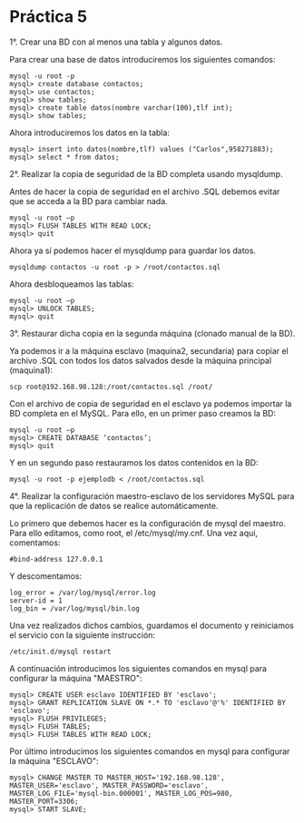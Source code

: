 **Práctica 5**
==============

1°. Crear una BD con al menos una tabla y algunos datos.

Para crear una base de datos introduciremos los siguientes comandos:
```shell
mysql -u root -p
mysql> create database contactos;
mysql> use contactos;
mysql> show tables;
mysql> create table datos(nombre varchar(100),tlf int);
mysql> show tables;
```
Ahora introduciremos los datos en la tabla:
```shell
mysql> insert into datos(nombre,tlf) values ("Carlos",958271883);
mysql> select * from datos;
```

2°. Realizar la copia de seguridad de la BD completa usando mysqldump.

Antes de hacer la copia de seguridad en el archivo .SQL debemos evitar que se acceda a la BD para cambiar nada.
```shell
mysql -u root –p
mysql> FLUSH TABLES WITH READ LOCK; 
mysql> quit
```
Ahora ya sí podemos hacer el mysqldump para guardar los datos.
```shell
mysqldump contactos -u root -p > /root/contactos.sql
```
Ahora desbloqueamos las tablas:
```shell
mysql -u root –p
mysql> UNLOCK TABLES; 
mysql> quit
```

3°. Restaurar dicha copia en la segunda máquina (clonado manual de la BD).

Ya podemos ir a la máquina esclavo (maquina2, secundaria) para copiar el archivo .SQL con todos los datos salvados desde la máquina principal (maquina1):
```shell
scp root@192.168.98.128:/root/contactos.sql /root/
```
Con el archivo de copia de seguridad en el esclavo ya podemos importar la BD completa en el MySQL. Para ello, en un primer paso creamos la BD:
```shell
mysql -u root –p
mysql> CREATE DATABASE ‘contactos’; 
mysql> quit
```
Y en un segundo paso restauramos los datos contenidos en la BD:
```shell
mysql -u root -p ejemplodb < /root/contactos.sql
```

4°. Realizar la configuración maestro-esclavo de los servidores MySQL para que la replicación de datos se realice automáticamente.

Lo primero que debemos hacer es la configuración de mysql del maestro. Para ello editamos, como root, el /etc/mysql/my.cnf. Una vez aqui, comentamos:
```shell
#bind-address 127.0.0.1
```
Y descomentamos:
```shell
log_error = /var/log/mysql/error.log
server-id = 1
log_bin = /var/log/mysql/bin.log
```
Una vez realizados dichos cambios, guardamos el documento y reiniciamos el servicio con la siguiente instrucción:
```shell
/etc/init.d/mysql restart
```
A continuación introducimos los siguientes comandos en mysql para configurar la máquina "MAESTRO":
```shell
mysql> CREATE USER esclavo IDENTIFIED BY 'esclavo';
mysql> GRANT REPLICATION SLAVE ON *.* TO 'esclavo'@'%' IDENTIFIED BY 'esclavo';
mysql> FLUSH PRIVILEGES;
mysql> FLUSH TABLES;
mysql> FLUSH TABLES WITH READ LOCK;
```
Por último introducimos los siguientes comandos en mysql para configurar la máquina "ESCLAVO":
```shell
mysql> CHANGE MASTER TO MASTER_HOST='192.168.98.128', MASTER_USER='esclavo', MASTER_PASSWORD='esclavo', MASTER_LOG_FILE='mysql-bin.000001', MASTER_LOG_POS=980, MASTER_PORT=3306;
mysql> START SLAVE;
```
